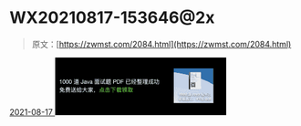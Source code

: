 <!--yml
category: 未分类
date: 0001-01-01 00:00:00
--->

# WX20210817-153646@2x

> 原文：[https://zwmst.com/2084.html](https://zwmst.com/2084.html)

   [ <time datetime="2021-08-17T15:53:50+08:00"> 2021-08-17 </time> ](https://zwmst.com/wx20210817-1536462x)  [![](img/e2cdabee94e68ae7b69f78bf882c010d.png)](https://zwmst.com/wp-content/uploads/2021/08/1629186830-6e102dd8720af4b.png)